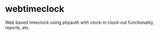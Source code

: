 # webtimeclock
Web based timeclock using phpauth with clock-in clock-out functionality, reports, etc. 
